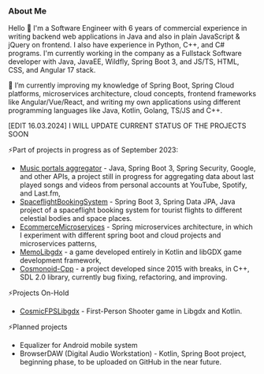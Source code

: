 <!--
**Patriqu/Patriqu** is a ✨ _special_ ✨ repository because its `README.md` (this file) appears on your GitHub profile.

Here are some ideas to get you started:

- 🔭 I’m currently working on ...
- 🌱 I’m currently learning ...
- 👯 I’m looking to collaborate on ...
- 🤔 I’m looking for help with ...
- 💬 Ask me about ...
- 📫 How to reach me: ...
- 😄 Pronouns: ...
- ⚡ Fun fact: ...
-->

### About Me
Hello 👋 I'm a Software Engineer with 6 years of commercial experience in writing backend web applications in Java and also in plain JavaScript & jQuery on frontend. I also have experience in Python, C++, and C# programs.
I'm currently working in the company as a Fullstack Software developer with Java, JavaEE, Wildfly, Spring Boot 3, and JS/TS, HTML, CSS, and Angular 17 stack.

🌱 I’m currently improving my knowledge of Spring Boot, Spring Cloud platforms, microservices architecture, cloud concepts, frontend frameworks like Angular/Vue/React, and writing my own applications using different programming languages like Java, Kotlin, Golang, TS/JS and C++.

[EDIT 16.03.2024] I WILL UPDATE CURRENT STATUS OF THE PROJECTS SOON

⚡Part of projects in progress as of September 2023:
- [Music portals aggregator](https://github.com/Patriqu/MusicPortalsAggregator) - Java, Spring Boot 3, Spring Security, Google, and other APIs, a project still in progress for aggregating data about last played songs and videos from personal accounts at YouTube, Spotify, and Last.fm,
- [SpaceflightBookingSystem](https://github.com/Patriqu/SpaceflightBookingSystem) - Spring Boot 3, Spring Data JPA, Java project of a spaceflight booking system for tourist flights to different celestial bodies and space places.
- [EcommerceMicroservices](https://github.com/Patriqu/EcommerceMicroservices) - Spring microservices architecture, in which I experiment with different spring boot and cloud projects and microservices patterns,
- [MemoLibgdx](https://github.com/Patriqu/MemoLibgdx) - a game developed entirely in Kotlin and libGDX game development framework,
- [Cosmonoid-Cpp](https://github.com/Patriqu/Cosmonoid-Cpp) - a project developed since 2015 with breaks, in C++, SDL 2.0 library, currently bug fixing, refactoring, and improving.

⚡Projects On-Hold
- [CosmicFPSLibgdx](https://github.com/Patriqu/CosmicFPSLibgdx) - First-Person Shooter game in Libgdx and Kotlin.

⚡Planned projects
- Equalizer for Android mobile system
- BrowserDAW (Digital Audio Workstation) - Kotlin, Spring Boot project, beginning phase, to be uploaded on GitHub in the near future.
